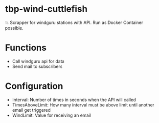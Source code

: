# tbp-wind-cuttlefish
💥 Scrapper for windguru stations with API. Run as Docker Container possible.

# Functions
- Call windguru api for data
- Send mail to subscribers

# Configuration
- Interval: Number of times in seconds when the API will called
- TimesAboveLimit: How many interval must be above limit until another email get triggered
- WindLimit: Value for receiving an email 
